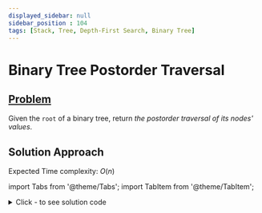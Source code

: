 ```yaml
---
displayed_sidebar: null
sidebar_position : 104
tags: [Stack, Tree, Depth-First Search, Binary Tree]
---
```


# Binary Tree Postorder Traversal

## [Problem](https://leetcode.com/problems/binary-tree-postorder-traversal/)

<p>Given the <code>root</code> of a&nbsp;binary tree, return <em>the postorder traversal of its nodes&#39; values</em>.</p>

## Solution Approach

Expected Time complexity: $O(n)$

import Tabs from '@theme/Tabs';
import TabItem from '@theme/TabItem';

<details><summary>Click - to see solution code</summary>

<Tabs>
<TabItem value="cpp" label="C++">

```cpp
class Solution {
    vector<int> postorder;

   public:
    void traversal(TreeNode* root) {
        if (!root) return;
        traversal(root->left);
        traversal(root->right);
        postorder.push_back(root->val);
    }

    vector<int> postorderTraversal(TreeNode* root) {
        traversal(root);
        return postorder;
    }
};

```
</TabItem>
</Tabs>

</details>
